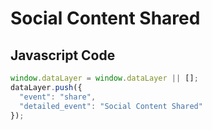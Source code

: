 # Social Content Shared

### 

## Javascript Code
```js
window.dataLayer = window.dataLayer || [];
dataLayer.push({
  "event": "share",
  "detailed_event": "Social Content Shared"
});
```








